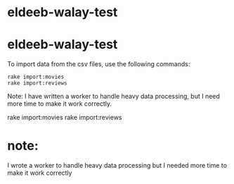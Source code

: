 # eldeeb-walay-test

# eldeeb-walay-test

To import data from the csv files, use the following commands:

```
rake import:movies
rake import:reviews
```

Note:
I have written a worker to handle heavy data processing, but I need more time to make it work correctly.

rake import:movies
rake import:reviews

# note:

I wrote a worker to handle heavy data processing but I needed more time to make it work correctly
